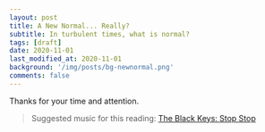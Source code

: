 ```yaml
---
layout: post
title: A New Normal... Really?
subtitle: In turbulent times, what is normal?
tags: [draft]
date: 2020-11-01 
last_modified_at: 2020-11-01 
background: '/img/posts/bg-newnormal.png'
comments: false
---
```



Thanks for your time and attention.

> Suggested music for this reading: [The Black Keys: Stop Stop](https://open.spotify.com/track/6DnfupwdspmFT2PYRjFH2F?si=nlp3PFp7RwWgfr8W-WTgDQ)
